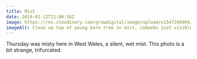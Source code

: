 ```yaml
---
title: Mist
date: 2019-01-12T21:00:16Z
image: https://res.cloudinary.com/growdigital/image/upload/v1547240904/tree-930A49FB.jpg
imageAlt: Close up top of young bare tree in mist, cobwebs just visible
---
```


Thursday was misty here in West Wales, a silent, wet mist. This photo is a bit strange, trifurcated.
